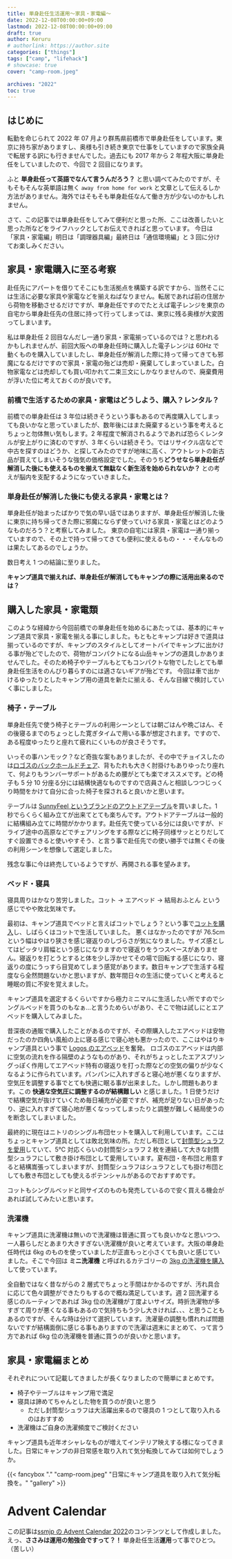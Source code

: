 ```yaml
---
title: 単身赴任生活運用〜家具・家電編〜
date: 2022-12-08T00:00:00+09:00
lastmod: 2022-12-08T00:00:00+09:00
draft: true
author: Keruru
# authorlink: https://author.site
categories: ["things"]
tags: ["camp", "lifehack"]
# showcase: true
cover: "camp-room.jpeg"

archives: "2022"
toc: true
---
```


<!--  {{< fancybox "." "photos.jpeg" "alt text" "gallery" >}} -->

## はじめに

転勤を命じられて 2022 年 07 月より群馬県前橋市で単身赴任をしています。東京に持ち家がありますし、奥様も引き続き東京で仕事をしていますので家族全員で転居する訳にも行きませんでした。過去にも 2017 年から 2 年程大阪に単身赴任をしていましたので、今回で 2 回目になります。

ふと **単身赴任って英語でなんて言うんだろう？** と思い調べてみたのですが、そもそもそんな英単語は無く `away from home for work` と文章として伝えるしか方法がありません。海外ではそもそも単身赴任なんて働き方が少ないのかもしれません。

さて、この記事では単身赴任をしてみて便利だと思った所、ここは改善したいと思った所などをライフハックとしてお伝えできればと思っています。
今日は「家具・家電編」明日は「調理器具編」最終日は「通信環境編」と 3 回に分けてお楽しみください。

## 家具・家電購入に至る考察

赴任先にアパートを借りてそこにも生活拠点を構築する訳ですから、当然そこには生活に必要な家具や家電などを揃えねばなりません。転居であれば前の住居から荷物を移動させるだけですが、単身赴任ですのでたとえば電子レンジを東京の自宅から単身赴任先の住居に持って行ってしまっては、東京に残る奥様が大変困ってしまいます。

私は単身赴任 2 回目なんだし一通り家具・家電揃っているのでは？と思われるかもしれませんが、前回大阪への単身赴任時に購入した電子レンジは 60Hz で動くものを購入していましたし、単身赴任が解消した際に持って帰ってきても邪魔になるだけですので家具・家電の殆どは売却・廃棄してしまっていました。白物家電などは売却しても買い叩かれて二束三文にしかなりませんので、廃棄費用が浮いた位に考えておくのが良いです。

### 前橋で生活するための家具・家電はどうしよう、購入？レンタル？

前橋での単身赴任は 3 年位は続きそうという事もあるので再度購入してしまっても良いかなと思っていましたが、数年後にはまた廃棄するという事を考えるとちょっと勿体無い気もします。2 年程度で解消されるようであれば恐らくレンタルが安上がりに済むのですが、3 年くらいは続きそう。ではリサイクル店などで中古を探すのはどうか、と探してみたのですが地味に高く、アウトレットの新古品が買えてしまいそうな強気の価格設定でした。そのうち**どうせなら単身赴任が解消した後にも使えるものを揃えて無駄なく新生活を始められないか？** との考えが脳内を支配するようになっていきました。

### 単身赴任が解消した後にも使える家具・家電とは？

単身赴任が始まったばかりで気の早い話ではありますが、単身赴任が解消した後に東京に持ち帰ってきた際に邪魔にならず使っていける家具・家電とはどのようなものだろう？と考察してみました。
東京の自宅には家具・家電は一通り揃っていますので、その上で持って帰ってきても便利に使えるもの・・・そんなものは果たしてあるのでしょうか。

数日考え 1 つの結論に至りました。

**キャンプ道具で揃えれば、単身赴任が解消してもキャンプの際に活用出来るのでは？**

## 購入した家具・家電類

このような経緯から今回前橋での単身赴任を始めるにあたっては、基本的にキャンプ道具で家具・家電を揃える事にしました。もともとキャンプは好きで道具は揃っているのですが、キャンプのスタイルとしてオートバイでキャンプに出かける事が殆どでしたので、荷物がコンパクトになる山岳キャンプの道具しかありませんでした。そのため椅子やテーブルもとてもコンパクトな物でしたしとても単身赴任生活をのんびり暮らすのには適さないギアが殆どです。
今回は車で出かけるゆったりとしたキャンプ用の道具を新たに揃える、そんな目線で検討していく事にしました。

### 椅子・テーブル

単身赴任先で使う椅子とテーブルの利用シーンとしては朝ごはんや晩ごはん、その後寝るまでのちょっとした寛ぎタイムで用いる事が想定されます。ですので、ある程度ゆったりと座れて疲れにくいものが良さそうです。

いっその事ハンモック？など奇抜な案もありましたが、その中でチョイスしたのは[ロゴスのバックホールドチェア](https://amzn.to/3AXgPnL)、背もたれも大きく肘掛けもありゆったり座れて、何よりもランバーサポートがあるため腰がとても楽でオススメです。どの椅子も 5 分 10 分座る分には結構快適なものですので店員さんと相談しつつじっくり時間をかけて自分に合った椅子を探されると良いかと思います。

テーブルは [SunnyFeel というブランドのアウトドアテーブル](https://amzn.to/3uc78Ol)を買いました。1 秒でらくらく組み立てが出来てとても楽ちんです。アウトドアテーブルは一般的に結構組み立てに時間がかかります。赴任先で使っている分には良いですが、ドライブ途中の高原などでチェアリングをする際などに椅子同様サッととりだしてすぐ設置できると使いやすそう、と言う事で赴任先での使い勝手では無くその後の利用シーンを想像して選定しました。

残念な事に今は終売しているようですが、再開される事を望みます。

### ベッド・寝具

寝具周りはかなり苦労しました。コット → エアベッド → 結局おふとん という感じでやや敗北気味です。

最初は、キャンプ道具でベッドと言えばコットでしょう？という事で[コットを購入](https://amzn.to/3GWH1lY)し、しばらくはコットで生活していました。
悪くはなかったのですが 76.5cm という幅はやはり狭さを感じ寝返りのしづらさが気になりました。サイズ感としてはピッタリ肩幅という感じになりますので寝返りをうつスペースがありません。寝返りを打とうとすると体を少し浮かせてその場で回転する感じになり、寝返りの度にうっすら目覚めてしまう感覚があります。数日キャンプで生活する程度なら全然問題ないかと思いますが、数年間日々の生活に使っていくと考えると睡眠の質に不安を覚えました。

キャンプ道具を選定するくらいですから極力ミニマルに生活したい所ですのでシングルベッドを買うのもなぁ...と言うためらいがあり、そこで物は試しにとエアベッドを購入してみました。

昔深夜の通販で購入したことがあるのですが、その際購入したエアベッドは安物だったのか四角い風船の上に寝る感じで寝心地も悪かったので、ここはやはりキャンプ道具という事で [Logos のエアベッド](https://amzn.to/3GWH1lY)を奮発。
ロゴスのエアベッドは内部に空気の流れを作る隔壁のようなものがあり、それがちょっとしたエアスプリングっぽく作用してエアベッド特有の寝返りを打った際などの空気の偏りが少なくなるように作られています。パンパンに入れすぎると寝心地が悪くなりますが、空気圧を調整する事でとても快適に眠る事が出来ました。しかし問題もあります。この **快適な空気圧に調整するのが結構難しい** と感じました。1 日使うだけで結構空気が抜けていくため毎日補充が必要ですが、補充が足りない日があったり、逆に入れすぎて寝心地が悪くなっってしまったりと調整が難しく結局使うのを断念してしまいました。

最終的に現在はニトリのシングル布団セットを購入して利用しています。ここはちょっとキャンプ道具としては敗北気味の所。ただし布団として[封筒型シュラフを愛用](https://amzn.to/3Fe6VjQ)していて、5℃ 対応くらいの封筒型シュラフ 2 枚を連結して大きな封筒型シュラフにして敷き掛け布団として愛用しています。夏布団・冬布団と用意すると結構嵩張ってしまいますが、封筒型シュラフはシュラフとしても掛け布団としても敷き布団としても使えるポテンシャルがあるのでおすすめです。

コットもシングルベッドと同サイズのものも発売しているので安く買える機会があれば試してみたいと思います。

### 洗濯機

キャンプ道具に洗濯機は無いので洗濯機は普通に買っても良いかなと思いつつ、一人暮らしだとあまり大きすぎない洗濯機が良いと考えています。大阪の単身赴任時代は 6kg のものを使っていましたが正直もっと小さくても良いと感じていました。そこで今回は **ミニ洗濯機** と呼ばれるカテゴリーの [3kg の洗濯機を購入](https://amzn.to/3UkDWzd)して使っています。

全自動ではなく昔ながらの 2 層式でちょっと手間はかかるのですが、汚れ具合に応じて色々調整ができたりもするので概ね満足しています。週 2 回洗濯する感じのルーティンであれば 3kg 位の洗濯機が丁度よいサイズ。時折洗濯物が多すぎて周りが悪くなる事もあるので気持ちもう少し大きければ、、、と思うこともあるのですが、そんな時は分けて選択しています。洗濯量の調整も慣れれば問題ないですが結構面倒に感じる事もありますので洗濯は週末にまとめて、って言う方であれば 6kg 位の洗濯機を普通に買うのが良いかと思います。

## 家具・家電編まとめ

それぞれについて記載してきましたが長くなりましたので簡単にまとめです。

- 椅子やテーブルはキャンプ用で満足
- 寝具は諦めてちゃんとした物を買うのが良いと思う
  - ただし封筒型シュラフは大活躍出来るので寝具の 1 つとして取り入れるのはおすすめ
- 洗濯機はご自身の洗濯頻度でご検討ください

キャンプ道具も近年オシャレなものが増えてインテリア映えする様になってきました。日常にキャンプの非日常感を取り入れて気分転換してみては如何でしょうか。

{{< fancybox "." "camp-room.jpeg" "日常にキャンプ道具を取り入れて気分転換を。" "gallery" >}}

# Advent Calendar

この記事は[ssmjp の Advent Calendar 2022](https://adventar.org/calendars/8092)のコンテンツとして作成しました。
えっ、**ささみは運用の勉強会ですって？！** 単身赴任生活**運用**って事でひとつ。（苦しい）
